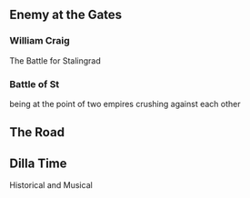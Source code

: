  ## Enemy at the Gates
### William Craig
The Battle for Stalingrad
### Battle of St
being at the point of two empires crushing against each other 


## The Road


## Dilla Time
Historical and Musical

